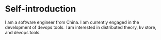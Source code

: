 # Self-introduction
I am a software engineer from China. I am currently engaged in the development of devops tools. I am interested in distributed theory, kv store, and devops tools.


